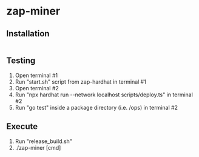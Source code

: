 # zap-miner

## Installation

```bash
```

## Testing

1) Open terminal #1 
2) Run "start.sh" script from zap-hardhat in terminal #1
3) Open terminal #2
4) Run "npx hardhat run --network localhost scripts/deploy.ts" in terminal #2
6) Run "go test" inside a package directory (i.e. /ops) in terminal #2

## Execute
1) Run "release_build.sh"
2) ./zap-miner [cmd]